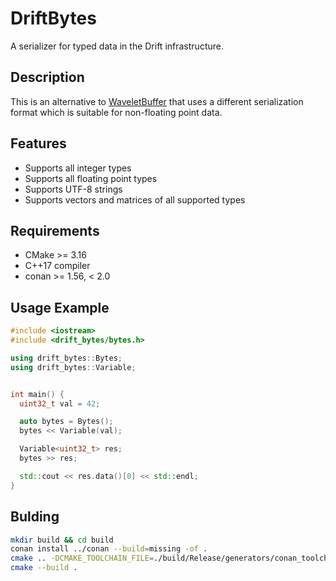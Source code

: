 # DriftBytes

A serializer for typed data in the Drift infrastructure.

## Description

This is an alternative to [WaveletBuffer](https://github.com/panda-official/WaveletBuffer) that uses a different serialization format
which is suitable for non-floating point data.

## Features

* Supports all integer types
* Supports all floating point types
* Supports UTF-8 strings
* Supports vectors and matrices of all supported types

## Requirements

* CMake >= 3.16
* C++17 compiler
* conan >= 1.56, < 2.0


## Usage Example

```c++
#include <iostream>
#include <drift_bytes/bytes.h>

using drift_bytes::Bytes;
using drift_bytes::Variable;


int main() {
  uint32_t val = 42;

  auto bytes = Bytes();
  bytes << Variable(val);

  Variable<uint32_t> res;
  bytes >> res;

  std::cout << res.data()[0] << std::endl;
}
```

## Bulding

```bash
mkdir build && cd build
conan install ../conan --build=missing -of .
cmake .. -DCMAKE_TOOLCHAIN_FILE=./build/Release/generators/conan_toolchain.cmake -DCMAKE_BUILD_TYPE=Release
cmake --build .
```
